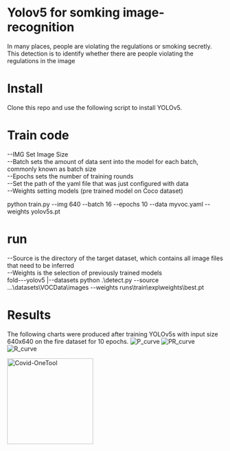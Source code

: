 # Yolov5 for somking image-recognition
In many places, people are violating the regulations or smoking secretly. This detection is to identify whether there are people violating the regulations in the image
# Install
Clone this repo and use the following script to install YOLOv5.
# Train code
  --IMG Set Image Size  
  --Batch sets the amount of data sent into the model for each batch, commonly known as batch size  
  --Epochs sets the number of training rounds  
  --Set the path of the yaml file that was just configured with data  
  --Weights setting models (pre trained model on Coco dataset)  
  
  python train.py --img 640 --batch 16 --epochs 10 --data myvoc.yaml --weights yolov5s.pt
  
# run 
  --Source is the directory of the target dataset, which contains all image files that need to be inferred  
  --Weights is the selection of previously trained models  
  fold---yolov5
       |--datasets
  python .\detect.py --source ...\datasets\VOCData\images --weights runs\train\exp\weights\best.pt

# Results
The following charts were produced after training YOLOv5s with input size 640x640 on the fire dataset for 10 epochs.
![P_curve](https://github.com/HandsColds/image-recognition/assets/90797417/49091529-355b-4703-8aac-446c3736f743)
![PR_curve](https://github.com/HandsColds/image-recognition/assets/90797417/270991a6-892a-4fcf-87e0-9902f71b8d6d)
![R_curve](https://github.com/HandsColds/image-recognition/assets/90797417/5158e967-97d3-4a73-9e37-2533f4ce4e59)

<img src="https://i.ibb.co/cXS848q/Covid-One-Tool-icon.jpg" width="200" height="200" alt="Covid-OneTool"/><br/>

